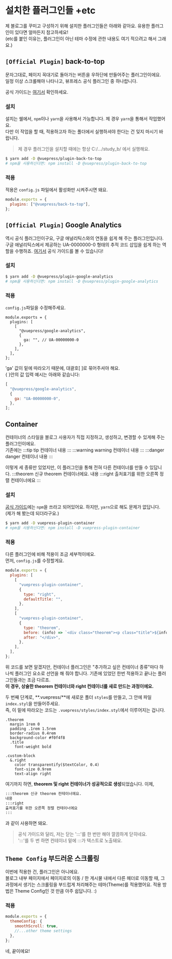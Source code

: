 # 설치한 플러그인들 +etc

제 블로그를 꾸미고 구성하기 위해 설치한 플러그인들은 아래와 같아요. 유용한 플러그인이 있다면 얼마든지 참고하세요!  
(etc를 붙인 이유는, 플러그인이 아닌 테마 수정에 관한 내용도 여기 적으려고 해서 그래요.)

## `[Official Plugin]` back-to-top

문자그대로, 페이지 꼭대기로 돌아가는 버튼을 우하단에 만들어주는 플러그인이에요.  
일정 이상 스크롤해야 나타나고, 뷰프레스 공식 플러그인 중 하나랍니다.

공식 가이드는 [여기서](https://vuepress.vuejs.org/plugin/official/plugin-back-to-top.html#vuepress-plugin-back-to-top) 확인하세요.

### 설치

설치는 쉘에서, `npm`이나 `yarn`을 사용해서 가능합니다. 제 경우 `yarn`을 통해서 작업했어요.  
다만 이 작업을 할 때, 적용하고자 하는 폴더에서 실행하셔야 한다는 건 잊지 마시기 바랍니다.

> 제 경우 플러그인을 설치할 때에는 항상 C:/.../study_b/ 에서 실행해요.

```sh
$ yarn add -D @vuepress/plugin-back-to-top
# npm을 사용하신다면: npm install -D @vuepress/plugin-back-to-top
```

### 적용

적용은 `config.js` 파일에서 활성화만 시켜주시면 돼요.

```js
module.exports = {
  plugins: ["@vuepress/back-to-top"],
};
```

## `[Official Plugin]` Google Analytics

역시 공식 플러그인이구요, 구글 애널리틱스와의 연동을 쉽게 해 주는 플러그인입니다. 구글 애널리틱스에서 제공하는 UA-0000000-0 형태의 추적 코드 삽입을 쉽게 하는 역할을 수행하죠. [여기서](https://vuepress.vuejs.org/plugin/official/plugin-google-analytics.html#vuepress-plugin-google-analytics) 공식 가이드를 볼 수 있습니다!

### 설치

```sh
$ yarn add -D @vuepress/plugin-google-analytics
# npm을 사용하신다면: npm install -D @vuepress/plugin-google-analytics
```

### 적용

`config.js`파일을 수정해주세요.

```js{3-8}
module.exports = {
  plugins: [
    [
      "@vuepress/google-analytics",
      {
        ga: "", // UA-00000000-0
      },
    ],
  ],
};
```

'ga' 값이 밑에 따라오기 때문에, 대괄호[ ]로 묶어주셔야 해요.  
{ }안의 값 입력 예시는 아래와 같습니다:

```js
[
  "@vuepress/google-analytics",
  {
    ga: "UA-00000000-0",
  },
];
```

## Container

컨테이너의 스타일을 블로그 사용자가 직접 지정하고, 생성하고, 변경할 수 있게해 주는 플러그인이에요.  
기존에는
:::tip tip 컨테이너
내용
:::
:::warning warning 컨테이너
내용
:::
:::danger danger 컨테이너
내용
:::

이렇게 세 종류만 있었지만, 이 플러그인을 통해 전혀 다른 컨테이너를 만들 수 있답니다.
:::theorem 신규 theorem 컨테이너에요.
내용
:::right
출처표기를 위한 오른쪽 정렬 컨테이너에요
:::

### 설치

[공식 가이드](https://vuepress.github.io/en/plugins/container/#vuepress-plugin-container)에는 `npm`을 쓰라고 되어있어요. 하지만, `yarn`으로 해도 문제가 없답니다. (제가 해 봤는데 되더라구요.)

```sh
$ yarn add -D vuepress-plugin-container
# npm을 사용하신다면: npm install -D vuepress-plugin-container
```

### 적용

다른 플러그인에 비해 적용이 조금 세부적이에요.  
먼저, `config.js`를 수정할게요.

```js
module.exports = {
  plugins: [
    [
      "vuepress-plugin-container",
      {
        type: "right",
        defaultTitle: "",
      },
    ],
    [
      "vuepress-plugin-container",
      {
        type: "theorem",
        before: (info) => `<div class="theorem"><p class="title">${info}</p>`,
        after: "</div>",
      },
    ],
  ],
};
```

위 코드를 보면 알겠지만, 컨테이너 플러그인은 "추가하고 싶은 컨테이너 종류"마다 하나씩 플러그인 요소로 선언을 해 줘야 합니다. 기존에 있었던 한번 적용하고 끝나는 플러그인들과는 조금 다르죠.  
**이 경우, 상술한 theorem 컨테이너와 right 컨테이너를 새로 만드는 과정이에요.**

두 번째 단계로, **.vuepress/**에 새로운 폴더 `styles`를 만들고, 그 안에 파일 `index.styl`을 만들어주세요.  
즉, 이 밑에 따라오는 코드는 `.vuepress/styles/index.styl`에서 이루어지는 겁니다.

```stylus
.theorem
  margin 1rem 0
  padding .1rem 1.5rem
  border-radius 0.4rem
  background-color #f0f4f8
  .title
    font-weight bold

.custom-block
  &.right
    color transparentify($textColor, 0.4)
    font-size 0.9rem
    text-align right
```

여기까지 하면, **theorem 및 right 컨테이너가 성공적으로 생성**되었습니다. 이제,

```md
:::theorem 신규 theorem 컨테이너에요.
내용
:::right
출처표기를 위한 오른쪽 정렬 컨테이너에요
:::
```

과 같이 사용하면 돼요.

> 공식 가이드와 달리, 저는 닫는 ':::'를 한 번만 해야 깔끔하게 닫히네요.  
> ':::'를 두 번 하면 컨테이너 밑에 :::가 텍스트로 노출돼요.

## `Theme Config` 부드러운 스크롤링

이번에 적용한 건, 플러그인은 아니에요.  
블로그 내부 페이지에서 페이지로의 이동 / 한 게시물 내에서 다른 헤더로 이동할 때, 그 과정에서 생기는 스크롤링을 부드럽게 처리해주는 테마(Theme)를 적용했어요. 적용 방법은 Theme Config인 것 만큼 아주 쉽답니다. :)

### 적용

```js
module.exports = {
  themeConfig: {
    smoothScroll: true,
    //...other theme settings
  },
};
```

네, 끝이에요!
